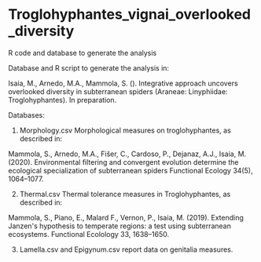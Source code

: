 # Troglohyphantes_vignai_overlooked_diversity
R code and database to generate the analysis

Database and R script to generate the analysis in:

Isaia, M., Arnedo, M.A., Mammola, S. (). Integrative approach uncovers overlooked diversity in subterranean spiders (Araneae: Linyphiidae: Troglohyphantes). In preparation.

Databases:
1) Morphology.csv Morphological measures on troglohyphantes, as described in:

Mammola, S., Arnedo, M.A., Fišer, C., Cardoso, P., Dejanaz, A.J., Isaia, M. (2020). Environmental filtering and convergent evolution determine the ecological specialization of subterranean spiders Functional Ecology 34(5), 1064–1077.

2) Thermal.csv Thermal tolerance measures in Troglohyphantes, as described in:

Mammola, S., Piano, E., Malard F., Vernon, P., Isaia, M. (2019). Extending Janzen's hypothesis to temperate regions: a test using subterranean ecosystems. Functional Ecolology 33, 1638–1650.

3) Lamella.csv and Epigynum.csv report data on genitalia measures.
